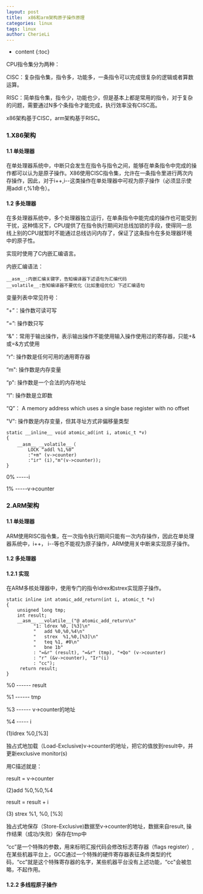 ```yaml
---
layout: post
title:  x86和arm架构原子操作原理
categories: linux
tags: linux
author: CherieLi
---
```


* content
{:toc}


CPU指令集分为两种：

CISC：复杂指令集，指令多，功能多，一条指令可以完成很复杂的逻辑或者算数运算。

RISC：简单指令集，指令少，功能也少，但是基本上都是常用的指令，对于复杂的问题，需要通过N多个条指令才能完成，执行效率没有CISC高。

x86架构基于CISC，arm架构基于RISC。

### 1.X86架构

#### 1.1 单处理器

在单处理器系统中，中断只会发生在指令与指令之间，能够在单条指令中完成的操作都可以认为是原子操作。X86使用CISC指令集，允许在一条指令里进行两次内存操作，因此，对于i++,i--这类操作在单处理器中可视为原子操作（必须显示使用addl r,%1命令）。

#### 1.2 多处理器

在多处理器系统中，多个处理器独立运行，在单条指令中能完成的操作也可能受到干扰，这种情况下，CPU提供了在指令执行期间对总线加锁的手段，使得同一总线上别的CPU就暂时不能通过总线访问内存了，保证了这条指令在多处理器环境中的原子性。

实现时使用了C内嵌汇编语言。

内嵌汇编语法：

```
__asm__:内嵌汇编关键字，告知编译器下述语句为汇编代码
__volatile__:告知编译器不要优化（比如重组优化）下述汇编语句
```

变量列表中常见符号：

“+”：操作数可读可写

“=”:   操作数只写

“&”：常用于输出操作，表示输出操作不能使用输入操作使用过的寄存器，只能+&或=&方式使用

“r":    操作数是任何可用的通用寄存器

“m":  操作数是内存变量

“p":   操作数是一个合法的内存地址

“l":    操作数是立即数

“Q”： A memory address which uses a single base register with no offset

"V":    操作数是内存变量，但其寻址方式非偏移量类型

```
static __inline__ void atomic_ad(int i, atomic_t *v)
{
    __asm__ __volatile__（
    	LOCK “addl %1,%0”
    	:"+m" (v->counter)
    	:"ir" (i),"m"(v->counter));
}
```

0% -----i

1% -----v->counter

### 2.ARM架构

#### 1.1 单处理器

ARM使用RISC指令集，在一次指令执行期间只能有一次内存操作，因此在单处理器系统中，i++， i--等也不能视为原子操作，ARM使用关中断来实现原子操作。

#### 1.2 多处理器

#### 1.2.1 实现

在ARM多核处理器中，使用专门的指令ldrex和strex实现原子操作。

```
static inline int atomic_add_return(int i, atomic_t *v)
{
    unsigned long tmp;
    int result;
    __asm__ __volatile__("@ atomic_add_return\n"
          "1: ldrex %0, [%3]\n"
          "   add %0,%0,%4\n"
          "   strex  %1,%0,[%3]\n"
          "   teq %1, #0\n"
          "   bne 1b"
          : "=&r" (result), "=&r" (tmp), "+Qo" (v->counter)
          : "r" (&v->counter), "Ir"(i)
          : "cc");
     return result;
}
```

%0 ------ result

%1 ------ tmp

%3 ------ v->counter的地址

%4 ----- i

(1)ldrex %0,[%3]

独占式地加载（Load-Exclusive)v->counter的地址，把它的值放到result中，并更新exclusive monitor(s)

用C描述就是：

result = v->counter

(2)add %0,%0,%4

result = result + i

(3) strex %1, %0, [%3]

独占式地保存（Store-Exclusive)数据至v->counter的地址，数据来自result, 操作结果（成功/失败）保存在tmp中

“cc”是一个特殊的参数，用来标明汇报代码会修改标志寄存器（flags register）,在某些机器平台上，GCC通过一个特殊的硬件寄存器表征条件类型的代码，“cc”就是这个特殊寄存器的名字，某些机器平台没有上述功能，“cc"会被忽略，不起作用。

#### 1.2.2 多线程原子操作




